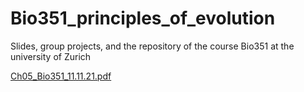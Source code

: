 # Bio351_principles_of_evolution
 Slides, group projects, and the repository of the course Bio351 at the university of Zurich
 
 [Ch05_Bio351_11.11.21.pdf](https://github.com/dasmeh/Bio351_principles_of_evolution/files/7514810/Ch05_Bio351_11.11.21.pdf)
